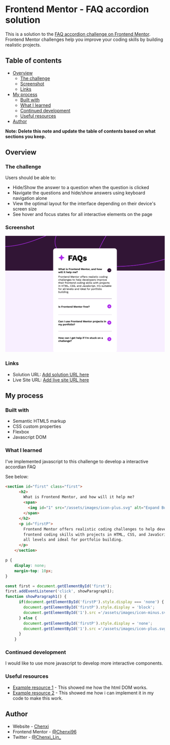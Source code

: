 # Frontend Mentor - FAQ accordion solution

This is a solution to the [FAQ accordion challenge on Frontend Mentor](https://www.frontendmentor.io/challenges/faq-accordion-wyfFdeBwBz). Frontend Mentor challenges help you improve your coding skills by building realistic projects. 

## Table of contents

- [Overview](#overview)
  - [The challenge](#the-challenge)
  - [Screenshot](#screenshot)
  - [Links](#links)
- [My process](#my-process)
  - [Built with](#built-with)
  - [What I learned](#what-i-learned)
  - [Continued development](#continued-development)
  - [Useful resources](#useful-resources)
- [Author](#author)

**Note: Delete this note and update the table of contents based on what sections you keep.**

## Overview

### The challenge

Users should be able to:

- Hide/Show the answer to a question when the question is clicked
- Navigate the questions and hide/show answers using keyboard navigation alone
- View the optimal layout for the interface depending on their device's screen size
- See hover and focus states for all interactive elements on the page

### Screenshot

![](./assets/images/127.0.0.1_5501_index.html.png)


### Links

- Solution URL: [Add solution URL here](https://your-solution-url.com)
- Live Site URL: [Add live site URL here](https://your-live-site-url.com)

## My process

### Built with

- Semantic HTML5 markup
- CSS custom properties
- Flexbox
- Javascript DOM


### What I learned

I've implemented javascript to this challenge to develop a interactive accordian FAQ

See below:

```html
<section id="first" class="first">
      <h2>
        What is Frontend Mentor, and how will it help me?
        <span>
          <img id="1" src="/assets/images/icon-plus.svg" alt="Expand Button">
        </span>
      </h2>
      <p id="firstP">
        Frontend Mentor offers realistic coding challenges to help developers improve their 
        frontend coding skills with projects in HTML, CSS, and JavaScript. It's suitable for 
        all levels and ideal for portfolio building.
      </p>
    </section>
```
```css
p {
    display: none;
    margin-top: 10px;
}
```
```js
const first = document.getElementById('first');
first.addEventListener('click', showParagraph1);
function showParagraph1() {
      if(document.getElementById('firstP').style.display === 'none') {
        document.getElementById('firstP').style.display = 'block';
        document.getElementById('1').src ='/assets/images/icon-minus.svg';
      } else {
        document.getElementById('firstP').style.display = 'none';
        document.getElementById('1').src ='/assets/images/icon-plus.svg';
      }
    }
```


### Continued development

I would like to use more javascript to develop more interactive components.


### Useful resources

- [Example resource 1](https://www.w3schools.com/whatis/whatis_htmldom.asp) - This showed me how the html DOM works.
- [Example resource 2](https://www.w3schools.com/howto/howto_js_toggle_hide_show.asp) - This showed me how i can implement it in my code to make this work.

## Author

- Website - [Chenxi](https://my-portfolio-vert-xi-14.vercel.app/)
- Frontend Mentor - [@Chenxi96](https://www.frontendmentor.io/profile/Chenxi96)
- Twitter - [@Chenxi_Lin_](https://www.twitter.com/Chenxi_Lin_)

